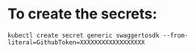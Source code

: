 # To create the secrets:

```shell
kubectl create secret generic swaggertosdk --from-literal=GithubToken=XXXXXXXXXXXXXXXXXX
```